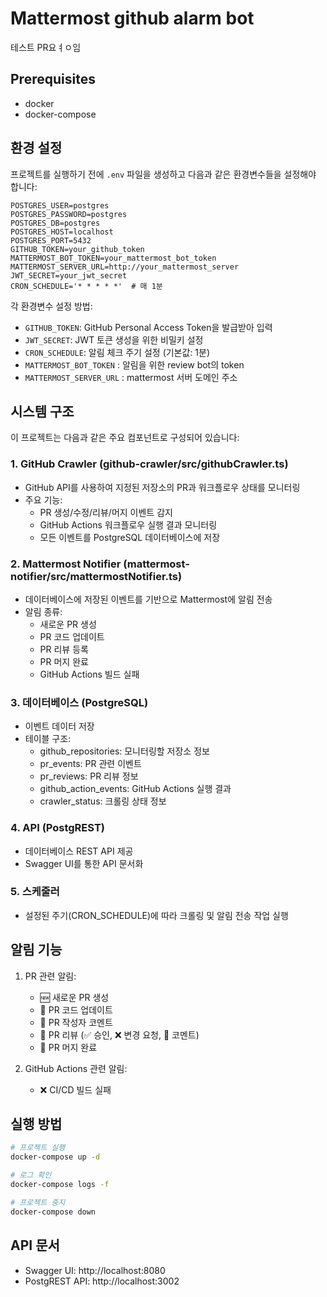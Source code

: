 # Mattermost github alarm bot
테스트 PR요ㅕㅇ임
## Prerequisites
- docker
- docker-compose

## 환경 설정

프로젝트를 실행하기 전에 `.env` 파일을 생성하고 다음과 같은 환경변수들을 설정해야 합니다:

```env
POSTGRES_USER=postgres
POSTGRES_PASSWORD=postgres
POSTGRES_DB=postgres
POSTGRES_HOST=localhost
POSTGRES_PORT=5432 
GITHUB_TOKEN=your_github_token
MATTERMOST_BOT_TOKEN=your_mattermost_bot_token
MATTERMOST_SERVER_URL=http://your_mattermost_server
JWT_SECRET=your_jwt_secret
CRON_SCHEDULE='* * * * *'  # 매 1분 
```

각 환경변수 설정 방법:
- `GITHUB_TOKEN`: GitHub Personal Access Token을 발급받아 입력
- `JWT_SECRET`: JWT 토큰 생성을 위한 비밀키 설정
- `CRON_SCHEDULE`: 알림 체크 주기 설정 (기본값: 1분)
- `MATTERMOST_BOT_TOKEN` : 알림을 위한 review bot의 token
- `MATTERMOST_SERVER_URL` : mattermost 서버 도메인 주소

## 시스템 구조

이 프로젝트는 다음과 같은 주요 컴포넌트로 구성되어 있습니다:

### 1. GitHub Crawler (github-crawler/src/githubCrawler.ts)
- GitHub API를 사용하여 지정된 저장소의 PR과 워크플로우 상태를 모니터링
- 주요 기능:
  - PR 생성/수정/리뷰/머지 이벤트 감지
  - GitHub Actions 워크플로우 실행 결과 모니터링
  - 모든 이벤트를 PostgreSQL 데이터베이스에 저장

### 2. Mattermost Notifier (mattermost-notifier/src/mattermostNotifier.ts)
- 데이터베이스에 저장된 이벤트를 기반으로 Mattermost에 알림 전송
- 알림 종류:
  - 새로운 PR 생성
  - PR 코드 업데이트
  - PR 리뷰 등록
  - PR 머지 완료
  - GitHub Actions 빌드 실패

### 3. 데이터베이스 (PostgreSQL)
- 이벤트 데이터 저장
- 테이블 구조:
  - github_repositories: 모니터링할 저장소 정보
  - pr_events: PR 관련 이벤트
  - pr_reviews: PR 리뷰 정보
  - github_action_events: GitHub Actions 실행 결과
  - crawler_status: 크롤링 상태 정보

### 4. API (PostgREST)
- 데이터베이스 REST API 제공
- Swagger UI를 통한 API 문서화

### 5. 스케줄러
- 설정된 주기(CRON_SCHEDULE)에 따라 크롤링 및 알림 전송 작업 실행

## 알림 기능

1. PR 관련 알림:
   - 🆕 새로운 PR 생성
   - 📝 PR 코드 업데이트
   - 💬 PR 작성자 코멘트
   - 👀 PR 리뷰 (✅ 승인, ❌ 변경 요청, 💭 코멘트)
   - 🎉 PR 머지 완료

2. GitHub Actions 관련 알림:
   - ❌ CI/CD 빌드 실패

## 실행 방법

```bash
# 프로젝트 실행
docker-compose up -d

# 로그 확인
docker-compose logs -f

# 프로젝트 중지
docker-compose down
```

## API 문서
- Swagger UI: http://localhost:8080
- PostgREST API: http://localhost:3002

